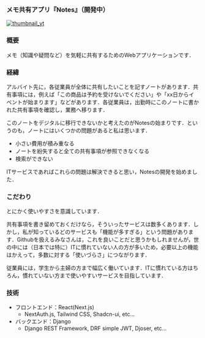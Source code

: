### メモ共有アプリ『Notes』（開発中）

[![thumbnail_yt](https://github.com/user-attachments/assets/ac77251a-90a1-4bf1-b709-6e30bbc6b1ed)](https://youtu.be/wkXRWeVlKcE)

### 概要

メモ（知識や疑問など）を気軽に共有するためのWebアプリケーションです．

### 経緯

アルバイト先に，各従業員が全体に共有したいことを記すノートがあります．共有事項には，例えば「この商品は予約を受けないでください」や「xx日からイベントが始まります」などがあります．各従業員は，出勤時にこのノートに書かれた共有事項を確認し，業務へ移ります．

このノートをデジタルに移行できないかと考えたのがNotesの始まりです．というのも，ノートにはいくつかの問題があると私は思います．

- 小さい費用が積み重なる
- ノートを紛失すると全ての共有事項が参照できなくなる
- 検索ができない

ITサービスであればこれらの問題は解決できると思い，Notesの開発を始めました．

### こだわり

とにかく使いやすさを意識しています．

共有事項を書き留めておくだけなら，そういったサービスは数多くあります．しかし，私が知っているどのサービスも「機能が多すぎる」という問題があります．Githubを扱えるみなさんは，これを良いことだと思うかもしれませんが，世の中には（日本では特に）ITに慣れていない人の方が多いため，必要以上の機能はかえって，多数に対する「使いづらさ」につながります．

従業員には，学生から主婦の方まで幅広く働いています．ITに慣れている方はちろん，慣れていない方まで使いやすいサービスを目指しています．

### 技術

- フロントエンド：React(Next.js)
  - NextAuth.js, Tailwind CSS, Shadcn-ui, etc...
- バックエンド：Django
  - Django REST Framework, DRF simple JWT, Djoser, etc...

